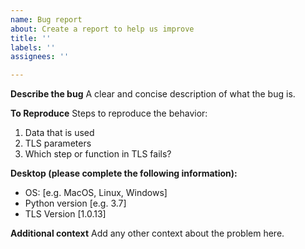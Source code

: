```yaml
---
name: Bug report
about: Create a report to help us improve
title: ''
labels: ''
assignees: ''

---
```


**Describe the bug**
A clear and concise description of what the bug is.

**To Reproduce**
Steps to reproduce the behavior:
1. Data that is used
2. TLS parameters
3. Which step or function in TLS fails?

**Desktop (please complete the following information):**
 - OS: [e.g. MacOS, Linux, Windows]
 - Python version [e.g. 3.7]
 - TLS Version [1.0.13]

**Additional context**
Add any other context about the problem here.
